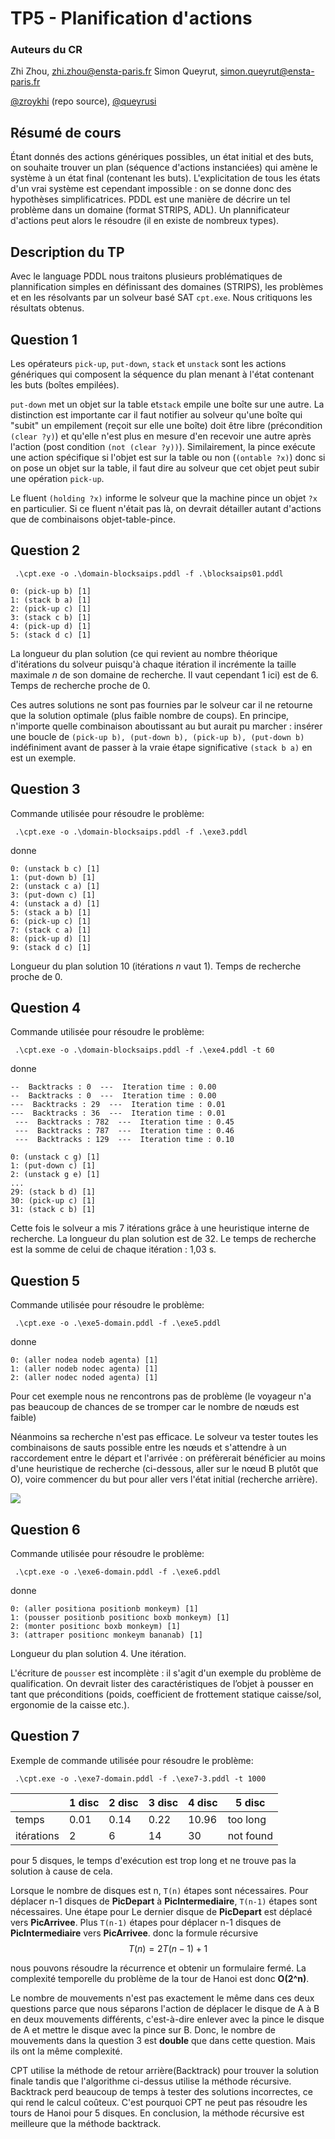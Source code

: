 TP5 - Planification d'actions 
====

### Auteurs du CR
Zhi Zhou, <zhi.zhou@ensta-paris.fr>
 Simon Queyrut,  <simon.queyrut@ensta-paris.fr>
 
 [@zroykhi](https://github.com/zroykhi) (repo source), [@queyrusi][github] 

[github]: http://github.com/queyrusi

Résumé de cours
----
Étant donnés des actions génériques possibles, un état initial et des buts, on souhaite trouver un plan (séquence d'actions instanciées) qui amène le système à un état final (contenant les buts). L'explicitation de tous les états d'un vrai système est cependant impossible : on se donne donc des hypothèses simplificatrices. PDDL est une manière de décrire un tel problème dans un domaine (format STRIPS, ADL). Un plannificateur d'actions peut alors le résoudre (il en existe de nombreux types).



Description du TP
---
Avec le language PDDL nous traitons plusieurs problématiques de plannification simples en définissant des domaines (STRIPS), les problèmes et en les résolvants par un solveur basé SAT `cpt.exe`. Nous critiquons les résultats obtenus.


Question 1
-----
Les opérateurs `pick-up`, `put-down`, `stack` et `unstack` sont les actions génériques qui composent la séquence du plan menant à l'état contenant les buts (boîtes empilées).

`put-down` met un objet sur la table et`stack` empile une boîte sur une autre. La distinction est importante car il faut notifier au solveur qu'une boîte qui "subit" un empilement (reçoit sur elle une boîte) doit être libre (précondition `(clear ?y)`) et qu'elle n'est plus en mesure d'en recevoir une autre après l'action (post condition `(not (clear ?y))`). Similairement, la pince exécute une action spécifique si l'objet est sur la table ou non (`(ontable ?x)`) donc si on pose un objet sur la table, il faut dire au solveur que cet objet peut subir une opération `pick-up`.

Le fluent `(holding ?x)` informe le solveur que la machine pince un objet `?x` en particulier. Si ce fluent n'était pas là, on devrait détailler autant d'actions que de combinaisons objet-table-pince.

Question 2
-----
```
 .\cpt.exe -o .\domain-blocksaips.pddl -f .\blocksaips01.pddl

0: (pick-up b) [1]
1: (stack b a) [1]
2: (pick-up c) [1]
3: (stack c b) [1]
4: (pick-up d) [1]
5: (stack d c) [1]
```
La longueur du plan solution (ce qui revient au nombre théorique d'itérations du solveur puisqu'à chaque itération il incrémente la taille maximale $n$ de son domaine de recherche. Il vaut cependant 1 ici) est de 6. Temps de recherche proche de 0.

Ces autres solutions ne sont pas fournies par le solveur car il ne retourne que la solution optimale (plus faible nombre de coups). En principe, n'importe quelle combinaison aboutissant au but aurait pu marcher : insérer une boucle de `(pick-up b), (put-down b), (pick-up b), (put-down b)` indéfiniment avant de passer à la vraie étape significative `(stack b a)` en est un exemple. 

Question 3
-----
Commande utilisée pour résoudre le problème:
```
 .\cpt.exe -o .\domain-blocksaips.pddl -f .\exe3.pddl
```
donne
```
0: (unstack b c) [1]
1: (put-down b) [1]
2: (unstack c a) [1]
3: (put-down c) [1]
4: (unstack a d) [1]
5: (stack a b) [1]
6: (pick-up c) [1]
7: (stack c a) [1]
8: (pick-up d) [1]
9: (stack d c) [1]
```
Longueur du plan solution 10 (itérations $n$ vaut 1). Temps de recherche proche de 0. 


Question 4
-----
Commande utilisée pour résoudre le problème:
```
 .\cpt.exe -o .\domain-blocksaips.pddl -f .\exe4.pddl -t 60
```
donne
```
--  Backtracks : 0  ---  Iteration time : 0.00
--  Backtracks : 0  ---  Iteration time : 0.00
---  Backtracks : 29  ---  Iteration time : 0.01
---  Backtracks : 36  ---  Iteration time : 0.01
 ---  Backtracks : 782  ---  Iteration time : 0.45
 ---  Backtracks : 787  ---  Iteration time : 0.46
 ---  Backtracks : 129  ---  Iteration time : 0.10

0: (unstack c g) [1]
1: (put-down c) [1]
2: (unstack g e) [1]
...
29: (stack b d) [1]
30: (pick-up c) [1]
31: (stack c b) [1]
```
Cette fois le solveur a mis 7 itérations grâce à une heuristique interne de recherche. La longueur du plan solution est de 32. Le temps de recherche est la somme de celui de chaque itération : 1,03 s.

Question 5
-----
Commande utilisée pour résoudre le problème:
```
 .\cpt.exe -o .\exe5-domain.pddl -f .\exe5.pddl
```
donne
```
0: (aller nodea nodeb agenta) [1]
1: (aller nodeb nodec agenta) [1]
2: (aller nodec noded agenta) [1]
```
Pour cet exemple nous ne rencontrons pas de problème (le voyageur n'a pas beaucoup de chances de se tromper car le nombre de nœuds est faible)


Néanmoins sa recherche n'est pas efficace. Le solveur va tester toutes les combinaisons de sauts possible entre les nœuds et s'attendre à un raccordement entre le départ et l'arrivée : on préfèrerait bénéficier au moins d'une heuristique de recherche (ci-dessous, aller sur le nœud B plutôt que O), voire commencer du but pour aller vers l'état initial (recherche arrière).

![](https://markdown.data-ensta.fr/uploads/upload_57fc127a34fe37a9f1b264b9825eca9b.png)


Question 6
-----
Commande utilisée pour résoudre le problème:
```
 .\cpt.exe -o .\exe6-domain.pddl -f .\exe6.pddl
```
donne
```
0: (aller positiona positionb monkeym) [1]
1: (pousser positionb positionc boxb monkeym) [1]
2: (monter positionc boxb monkeym) [1]
3: (attraper positionc monkeym bananab) [1]
```
Longueur du plan solution 4. Une itération.

L'écriture de `pousser` est incomplète : il s'agit d'un exemple du problème de qualification. On devrait lister des caractéristiques de l’objet à pousser en tant que préconditions (poids, coefficient de frottement statique caisse/sol, ergonomie de la caisse etc.).

Question 7
-----
Exemple de commande utilisée pour résoudre le problème:
```
 .\cpt.exe -o .\exe7-domain.pddl -f .\exe7-3.pddl -t 1000
```

|            | 1 disc  |  2 disc |  3 disc  |  4 disc  |  5 disc  |
|------------|---------|---------|----------|----------|----------|
| temps      | 0.01    | 0.14    | 0.22     |  10.96   | too long |
| itérations |  2      |  6      | 14       |  30      |not found |

pour 5 disques, le temps d'exécution est trop long et ne trouve pas la solution à cause de cela.

Lorsque le nombre de disques est n, `T(n)` étapes sont nécessaires. Pour déplacer n-1 disques de **PicDepart** à **PicIntermediaire**, `T(n-1)` étapes sont nécessaires. Une étape pour Le dernier disque de **PicDepart** est déplacé vers **PicArrivee**. Plus `T(n-1)` étapes pour déplacer n-1 disques de **PicIntermediaire** vers **PicArrivee**. donc la formule récursive $$T (n) = 2T (n-1) +1$$

nous pouvons résoudre la récurrence et obtenir un formulaire fermé. La complexité temporelle du problème de la tour de Hanoi est donc **O(2^n)**.

Le nombre de mouvements n'est pas exactement le même dans ces deux questions parce que nous séparons l'action de déplacer le disque de A à B en deux mouvements différents, c'est-à-dire enlever avec la pince le disque de A et mettre le disque avec la pince sur B. Donc, le nombre de mouvements dans la question 3 est **double** que dans cette question. Mais ils ont la même complexité.

CPT utilise la méthode de retour arrière(Backtrack) pour trouver la solution finale tandis que l'algorithme ci-dessus utilise la méthode récursive. Backtrack perd beaucoup de temps à tester des solutions incorrectes, ce qui rend le calcul coûteux. C'est pourquoi CPT ne peut pas résoudre les tours de Hanoi pour 5 disques. En conclusion, la méthode récursive est meilleure que la méthode backtrack.
